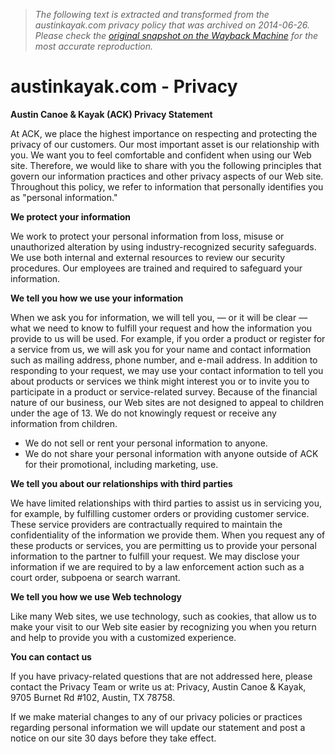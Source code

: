 > *The following text is extracted and transformed from the austinkayak.com privacy policy that was archived on 2014-06-26. Please check the [original snapshot on the Wayback Machine](https://web.archive.org/web/20140626020517id_/http%3A//www.austinkayak.com/privacy) for the most accurate reproduction.*

# austinkayak.com - Privacy

**Austin Canoe & Kayak (ACK) Privacy Statement**

At ACK, we place the highest importance on respecting and protecting the privacy of our customers. Our most important asset is our relationship with you. We want you to feel comfortable and confident when using our Web site. Therefore, we would like to share with you the following principles that govern our information practices and other privacy aspects of our Web site. Throughout this policy, we refer to information that personally identifies you as "personal information." 

**We protect your information**

We work to protect your personal information from loss, misuse or unauthorized alteration by using industry-recognized security safeguards. We use both internal and external resources to review our security procedures. Our employees are trained and required to safeguard your information. 

**We tell you how we use your information**

When we ask you for information, we will tell you, — or it will be clear — what we need to know to fulfill your request and how the information you provide to us will be used. For example, if you order a product or register for a service from us, we will ask you for your name and contact information such as mailing address, phone number, and e-mail address. In addition to responding to your request, we may use your contact information to tell you about products or services we think might interest you or to invite you to participate in a product or service-related survey. Because of the financial nature of our business, our Web sites are not designed to appeal to children under the age of 13\. We do not knowingly request or receive any information from children. 

* We do not sell or rent your personal information to anyone.  
* We do not share your personal information with anyone outside of ACK for their promotional, including marketing, use.

**We tell you about our relationships with third parties**

We have limited relationships with third parties to assist us in servicing you, for example, by fulfilling customer orders or providing customer service. These service providers are contractually required to maintain the confidentiality of the information we provide them. When you request any of these products or services, you are permitting us to provide your personal information to the partner to fulfill your request. We may disclose your information if we are required to by a law enforcement action such as a court order, subpoena or search warrant. 

**We tell you how we use Web technology**

Like many Web sites, we use technology, such as cookies, that allow us to make your visit to our Web site easier by recognizing you when you return and help to provide you with a customized experience. 

**You can contact us**

If you have privacy-related questions that are not addressed here, please contact the Privacy Team or write us at: Privacy, Austin Canoe & Kayak, 9705 Burnet Rd #102, Austin, TX 78758. 

If we make material changes to any of our privacy policies or practices regarding personal information we will update our statement and post a notice on our site 30 days before they take effect.
